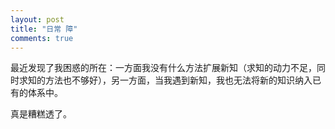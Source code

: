 ```yaml
---
layout: post
title: "日常 障"
comments: true
---
```

最近发现了我困惑的所在：一方面我没有什么方法扩展新知（求知的动力不足，同时求知的方法也不够好），另一方面，当我遇到新知，我也无法将新的知识纳入已有的体系中。

真是糟糕透了。
